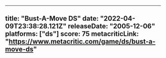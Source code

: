 
---
title: "Bust-A-Move DS"
date: "2022-04-09T23:38:28.121Z"
releaseDate: "2005-12-06"
platforms: ["ds"]
score: 75
metacriticLink: "https://www.metacritic.com/game/ds/bust-a-move-ds"
---
